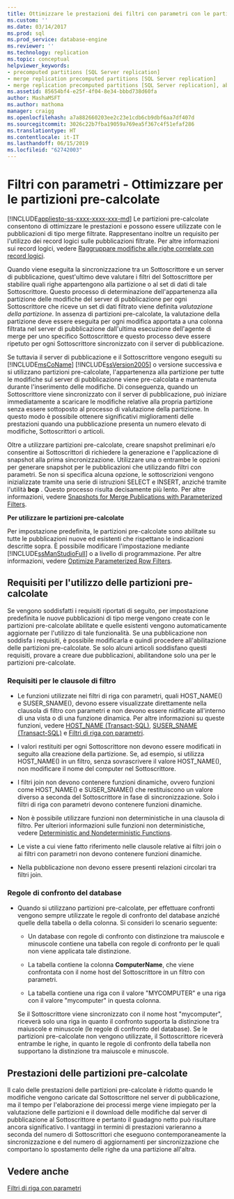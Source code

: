 ```yaml
---
title: Ottimizzare le prestazioni dei filtri con parametri con le partizioni pre-calcolate | Microsoft Docs
ms.custom: ''
ms.date: 03/14/2017
ms.prod: sql
ms.prod_service: database-engine
ms.reviewer: ''
ms.technology: replication
ms.topic: conceptual
helpviewer_keywords:
- precomputed partitions [SQL Server replication]
- merge replication precomputed partitions [SQL Server replication]
- merge replication precomputed partitions [SQL Server replication], about precomputed partitions
ms.assetid: 85654bf4-e25f-4f04-8e34-bbbd738d60fa
author: MashaMSFT
ms.author: mathoma
manager: craigg
ms.openlocfilehash: a7a882660203ee2c23e1cdb6cb9dbf6aa7df407d
ms.sourcegitcommit: 3026c22b7fba19059a769ea5f367c4f51efaf286
ms.translationtype: HT
ms.contentlocale: it-IT
ms.lasthandoff: 06/15/2019
ms.locfileid: "62742003"
---
```

# <a name="parameterized-filters---optimize-for-precomputed-partitions"></a>Filtri con parametri - Ottimizzare per le partizioni pre-calcolate
[!INCLUDE[appliesto-ss-xxxx-xxxx-xxx-md](../../../includes/appliesto-ss-xxxx-xxxx-xxx-md.md)]
  Le partizioni pre-calcolate consentono di ottimizzare le prestazioni e possono essere utilizzate con le pubblicazioni di tipo merge filtrate. Rappresentano inoltre un requisito per l'utilizzo dei record logici sulle pubblicazioni filtrate. Per altre informazioni sui record logici, vedere [Raggruppare modifiche alle righe correlate con record logici](../../../relational-databases/replication/merge/group-changes-to-related-rows-with-logical-records.md).  
  
 Quando viene eseguita la sincronizzazione tra un Sottoscrittore e un server di pubblicazione, quest'ultimo deve valutare i filtri del Sottoscrittore per stabilire quali righe appartengono alla partizione o al set di dati di tale Sottoscrittore. Questo processo di determinazione dell'appartenenza alla partizione delle modifiche del server di pubblicazione per ogni Sottoscrittore che riceve un set di dati filtrato viene definita *valutazione della partizione*. In assenza di partizioni pre-calcolate, la valutazione della partizione deve essere eseguita per ogni modifica apportata a una colonna filtrata nel server di pubblicazione dall'ultima esecuzione dell'agente di merge per uno specifico Sottoscrittore e questo processo deve essere ripetuto per ogni Sottoscrittore sincronizzato con il server di pubblicazione.  
  
 Se tuttavia il server di pubblicazione e il Sottoscrittore vengono eseguiti su [!INCLUDE[msCoName](../../../includes/msconame-md.md)] [!INCLUDE[ssVersion2005](../../../includes/ssversion2005-md.md)] o versione successiva e si utilizzano partizioni pre-calcolate, l'appartenenza alla partizione per tutte le modifiche sul server di pubblicazione viene pre-calcolata e mantenuta durante l'inserimento delle modifiche. Di conseguenza, quando un Sottoscrittore viene sincronizzato con il server di pubblicazione, può iniziare immediatamente a scaricare le modifiche relative alla propria partizione senza essere sottoposto al processo di valutazione della partizione. In questo modo è possibile ottenere significativi miglioramenti delle prestazioni quando una pubblicazione presenta un numero elevato di modifiche, Sottoscrittori o articoli.  
  
 Oltre a utilizzare partizioni pre-calcolate, creare snapshot preliminari e/o consentire ai Sottoscrittori di richiedere la generazione e l'applicazione di snapshot alla prima sincronizzazione. Utilizzare una o entrambe le opzioni per generare snapshot per le pubblicazioni che utilizzando filtri con parametri. Se non si specifica alcuna opzione, le sottoscrizioni vengono inizializzate tramite una serie di istruzioni SELECT e INSERT, anziché tramite l'utilità **bcp** . Questo processo risulta decisamente più lento. Per altre informazioni, vedere [Snapshots for Merge Publications with Parameterized Filters](../../../relational-databases/replication/create-a-snapshot-for-a-merge-publication-with-parameterized-filters.md).  
  
 **Per utilizzare le partizioni pre-calcolate**  
  
 Per impostazione predefinita, le partizioni pre-calcolate sono abilitate su tutte le pubblicazioni nuove ed esistenti che rispettano le indicazioni descritte sopra. È possibile modificare l'impostazione mediante [!INCLUDE[ssManStudioFull](../../../includes/ssmanstudiofull-md.md)] o a livello di programmazione. Per altre informazioni, vedere [Optimize Parameterized Row Filters](../../../relational-databases/replication/publish/optimize-parameterized-row-filters.md).  
  
## <a name="requirements-for-using-precomputed-partitions"></a>Requisiti per l'utilizzo delle partizioni pre-calcolate  
 Se vengono soddisfatti i requisiti riportati di seguito, per impostazione predefinita le nuove pubblicazioni di tipo merge vengono create con le partizioni pre-calcolate abilitate e quelle esistenti vengono automaticamente aggiornate per l'utilizzo di tale funzionalità. Se una pubblicazione non soddisfa i requisiti, è possibile modificarla e quindi procedere all'abilitazione delle partizioni pre-calcolate. Se solo alcuni articoli soddisfano questi requisiti, provare a creare due pubblicazioni, abilitandone solo una per le partizioni pre-calcolate.  
  
### <a name="requirements-for-filter-clauses"></a>Requisiti per le clausole di filtro  
  
-   Le funzioni utilizzate nei filtri di riga con parametri, quali HOST_NAME() e SUSER_SNAME(), devono essere visualizzate direttamente nella clausola di filtro con parametri e non devono essere nidificate all'interno di una vista o di una funzione dinamica. Per altre informazioni su queste funzioni, vedere [HOST_NAME &#40;Transact-SQL&#41;](../../../t-sql/functions/host-name-transact-sql.md), [SUSER_SNAME &#40;Transact-SQL&#41;](../../../t-sql/functions/suser-sname-transact-sql.md) e [Filtri di riga con parametri](../../../relational-databases/replication/merge/parameterized-filters-parameterized-row-filters.md).  
  
-   I valori restituiti per ogni Sottoscrittore non devono essere modificati in seguito alla creazione della partizione. Se, ad esempio, si utilizza HOST_NAME() in un filtro, senza sovrascrivere il valore HOST_NAME(), non modificare il nome del computer nel Sottoscrittore.  
  
-   I filtri join non devono contenere funzioni dinamiche, ovvero funzioni come HOST_NAME() e SUSER_SNAME() che restituiscono un valore diverso a seconda del Sottoscrittore in fase di sincronizzazione. Solo i filtri di riga con parametri devono contenere funzioni dinamiche.  
  
-   Non è possibile utilizzare funzioni non deterministiche in una clausola di filtro. Per ulteriori informazioni sulle funzioni non deterministiche, vedere [Deterministic and Nondeterministic Functions](../../../relational-databases/user-defined-functions/deterministic-and-nondeterministic-functions.md).  
  
-   Le viste a cui viene fatto riferimento nelle clausole relative ai filtri join o ai filtri con parametri non devono contenere funzioni dinamiche.  
  
-   Nella pubblicazione non devono essere presenti relazioni circolari tra filtri join.  
  
### <a name="database-collation"></a>Regole di confronto del database  
  
-   Quando si utilizzano partizioni pre-calcolate, per effettuare confronti vengono sempre utilizzate le regole di confronto del database anziché quelle della tabella o della colonna. Si consideri lo scenario seguente:  
  
    -   Un database con regole di confronto con distinzione tra maiuscole e minuscole contiene una tabella con regole di confronto per le quali non viene applicata tale distinzione.  
  
    -   La tabella contiene la colonna **ComputerName**, che viene confrontata con il nome host del Sottoscrittore in un filtro con parametri.  
  
    -   La tabella contiene una riga con il valore "MYCOMPUTER" e una riga con il valore "mycomputer" in questa colonna.  
  
     Se il Sottoscrittore viene sincronizzato con il nome host "mycomputer", riceverà solo una riga in quanto il confronto supporta la distinzione tra maiuscole e minuscole (le regole di confronto del database). Se le partizioni pre-calcolate non vengono utilizzate, il Sottoscrittore riceverà entrambe le righe, in quanto le regole di confronto della tabella non supportano la distinzione tra maiuscole e minuscole.  
  
## <a name="performance-of-precomputed-partitions"></a>Prestazioni delle partizioni pre-calcolate  
 Il calo delle prestazioni delle partizioni pre-calcolate è ridotto quando le modifiche vengono caricate dal Sottoscrittore nel server di pubblicazione, ma il tempo per l'elaborazione dei processi merge viene impiegato per la valutazione delle partizioni e il download delle modifiche dal server di pubblicazione al Sottoscrittore e pertanto il guadagno netto può risultare ancora significativo. I vantaggi in termini di prestazioni varieranno a seconda del numero di Sottoscrittori che eseguono contemporaneamente la sincronizzazione e del numero di aggiornamenti per sincronizzazione che comportano lo spostamento delle righe da una partizione all'altra.  
  
## <a name="see-also"></a>Vedere anche  
 [Filtri di riga con parametri](../../../relational-databases/replication/merge/parameterized-filters-parameterized-row-filters.md)  
  
  
